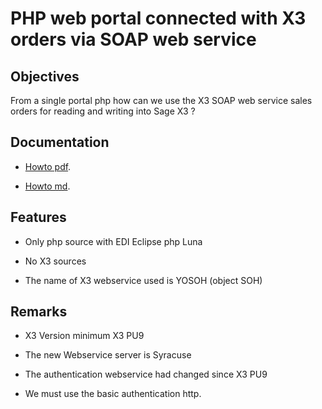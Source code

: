 # PHP web portal connected with X3 orders via SOAP web service

## Objectives

From a single portal php how can we use the X3 SOAP web service sales orders for reading and writing into Sage X3 ?

## Documentation

* [Howto pdf](https://github.com/Sage-ERP-X3/sample-x3-ws-php-webportal/blob/master/doc/pdf/Create_a_WebPortal_SageX3_WebServices.pdf).
	
* [Howto md](https://github.com/Sage-ERP-X3/sample-x3-ws-php-webportal/blob/master/doc/md/Create_a_WebPortal_SageX3_WebServices.md).

## Features

* Only php source with EDI Eclipse php Luna

* No X3 sources

* The name of X3 webservice used is YOSOH (object SOH)

## Remarks

* X3 Version minimum  X3 PU9

* The new Webservice server is Syracuse

* The authentication webservice had changed since X3 PU9

* We must use the basic authentication http.
